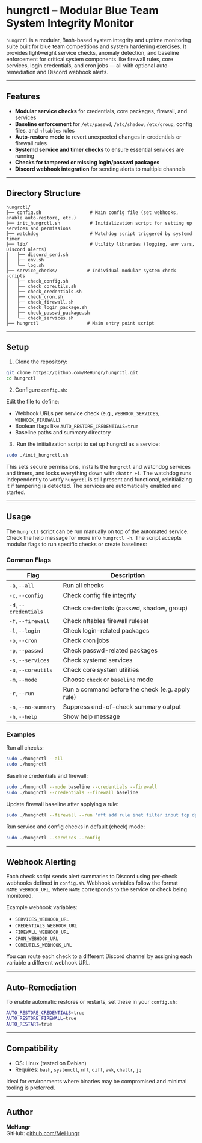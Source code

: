 # hungrctl – Modular Blue Team System Integrity Monitor

`hungrctl` is a modular, Bash-based system integrity and uptime monitoring suite built for blue team competitions and system hardening exercises. It provides lightweight service checks, anomaly detection, and baseline enforcement for critical system components like firewall rules, core services, login credentials, and cron jobs — all with optional auto-remediation and Discord webhook alerts.

---

## Features

- **Modular service checks** for credentials, core packages, firewall, and services
- **Baseline enforcement** for `/etc/passwd`, `/etc/shadow`, `/etc/group`, config files, and `nftables` rules
- **Auto-restore mode** to revert unexpected changes in credentials or firewall rules
- **Systemd service and timer checks** to ensure essential services are running
- **Checks for tampered or missing login/passwd packages**
- **Discord webhook integration** for sending alerts to multiple channels

---

## Directory Structure

```
hungrctl/
├── config.sh                  # Main config file (set webhooks, enable auto-restore, etc.)
├── init_hungrctl.sh           # Initialization script for setting up services and permissions
├── watchdog                   # Watchdog script triggered by systemd timer
├── lib/                       # Utility libraries (logging, env vars, Discord alerts)
│   ├── discord_send.sh
│   ├── env.sh
│   └── log.sh
├── service_checks/           # Individual modular system check scripts
│   ├── check_config.sh
│   ├── check_coreutils.sh
│   ├── check_credentials.sh
│   ├── check_cron.sh
│   ├── check_firewall.sh
│   ├── check_login_package.sh
│   ├── check_passwd_package.sh
│   └── check_services.sh
├── hungrctl                  # Main entry point script
```

---

## Setup

1. Clone the repository:

```bash
git clone https://github.com/MeHungr/hungrctl.git
cd hungrctl
```

2. Configure `config.sh`:

Edit the file to define:

- Webhook URLs per service check (e.g., `WEBHOOK_SERVICES`, `WEBHOOK_FIREWALL`)
- Boolean flags like `AUTO_RESTORE_CREDENTIALS=true`
- Baseline paths and summary directory

3.  Run the initialization script to set up hungrctl as a service:

```bash
sudo ./init_hungrctl.sh
```

This sets secure permissions, installs the `hungrctl` and watchdog services and timers, and locks everything down with `chattr +i`. The watchdog runs independently to verify `hungrctl` is still present and functional, reinitializing it if tampering is detected. The services are automatically enabled and started.

---

## Usage

The `hungrctl` script can be run manually on top of the automated service. Check the help message for more info `hungrctl -h`. The script accepts modular flags to run specific checks or create baselines:

### Common Flags

| Flag                  | Description                                      |
| --------------------- | ------------------------------------------------ |
| `-a`, `--all`         | Run all checks                                   |
| `-c`, `--config`      | Check config file integrity                      |
| `-d`, `--credentials` | Check credentials (passwd, shadow, group)        |
| `-f`, `--firewall`    | Check nftables firewall ruleset                  |
| `-l`, `--login`       | Check login-related packages                     |
| `-o`, `--cron`        | Check cron jobs                                  |
| `-p`, `--passwd`      | Check passwd-related packages                    |
| `-s`, `--services`    | Check systemd services                           |
| `-u`, `--coreutils`   | Check core system utilities                      |
| `-m`, `--mode`        | Choose `check` or `baseline` mode                |
| `-r`, `--run`         | Run a command before the check (e.g. apply rule) |
| `-n`, `--no-summary`  | Suppress end-of-check summary output             |
| `-h`, `--help`        | Show help message                                |

### Examples

Run all checks:

```bash
sudo ./hungrctl --all
sudo ./hungrctl
```

Baseline credentials and firewall:

```bash
sudo ./hungrctl --mode baseline --credentials --firewall
sudo ./hungrctl --credentials --firewall baseline
```

Update firewall baseline after applying a rule:

```bash
sudo ./hungrctl --firewall --run 'nft add rule inet filter input tcp dport 80 accept' --mode baseline
```

Run service and config checks in default (check) mode:

```bash
sudo ./hungrctl --services --config
```

---

## Webhook Alerting

Each check script sends alert summaries to Discord using per-check webhooks defined in `config.sh`. Webhook variables follow the format `NAME_WEBHOOK_URL`, where `NAME` corresponds to the service or check being monitored.

Example webhook variables:

- `SERVICES_WEBHOOK_URL`
- `CREDENTIALS_WEBHOOK_URL`
- `FIREWALL_WEBHOOK_URL`
- `CRON_WEBHOOK_URL`
- `COREUTILS_WEBHOOK_URL`

You can route each check to a different Discord channel by assigning each variable a different webhook URL.

---

## Auto-Remediation

To enable automatic restores or restarts, set these in your `config.sh`:

```bash
AUTO_RESTORE_CREDENTIALS=true
AUTO_RESTORE_FIREWALL=true
AUTO_RESTART=true
```

---

## Compatibility

- OS: Linux (tested on Debian)
- Requires: `bash`, `systemctl`, `nft`, `diff`, `awk`, `chattr`, `jq`&#x20;

Ideal for environments where binaries may be compromised and minimal tooling is preferred.

---

## Author

**MeHungr**\
GitHub: [github.com/MeHungr](https://github.com/MeHungr)
